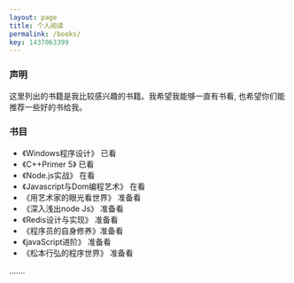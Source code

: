 ```yaml
---
layout: page
title: 个人阅读
permalink: /books/
key: 1437063399
---
```


### 声明 ###

这里列出的书籍是我比较感兴趣的书籍。我希望我能够一直有书看, 也希望你们能推荐一些好的书给我。

### 书目 ###

* 《Windows程序设计》 已看 
* 《C++Primer 5》 已看
* 《Node.js实战》 在看
* 《Javascript与Dom编程艺术》 在看
* 《用艺术家的眼光看世界》 准备看
* 《深入浅出node Js》 准备看
* 《Redis设计与实现》 准备看
* 《程序员的自身修养》准备看
* 《javaScript进阶》 准备看
* 《松本行弘的程序世界》 准备看

.......

